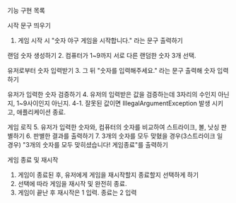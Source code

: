 
기능 구현 목록

시작 문구 띄우기
1. 게임 시작 시 "숫자 야구 게임을 시작합니다." 라는 문구 출력하기

랜덤 숫자 생성하기
2. 컴퓨터가 1~9까지 서로 다른 랜덤한 숫자 3개 선택.

유저로부터 숫자 입력받기
3. 그 뒤 "숫자를 입력해주세요." 라는 문구 출력해 숫자 입력하기

유저가 입력한 숫자 검증하기
4. 유저의 입력받은 값을 검증하는데 3자리의 수인지 아닌지, 1~9사이인지 아닌지.
   4-1. 잘못된 값이면 IllegalArgumentException 발생 시키고, 애플리케이션 종료.

게임 로직
5. 유저가 입력한 숫자와, 컴퓨터의 숫자를 비교하여 스트라이크, 볼, 낫싱 판별하기
6. 판별한 결과를 출력하기
7. 3개의 숫자를 모두 맞혔을 경우(3스트라이크 일 경우)
   "3개의 숫자를 모두 맞히셨습니다! 게임종료"를 출력하기

게임 종료 및 재시작
1. 게임이 종료된 후, 유저에게 게임을 재시작할지 종료할지 선택하게 하기
2. 선택에 따라 게임을 재시작 및 완전히 종료.
3. 게임이 끝난 후 재시작은 1 입력. 종료는 2 입력


